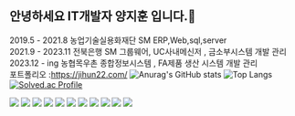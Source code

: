 ## 안녕하세요 IT개발자 양지훈 입니다.👋 <br>
2019.5 - 2021.8 농업기술실용화재단 SM  ERP,Web,sql,server <br>
2021.9 - 2023.11  전북은행 SM  그룹웨어, UC사내메신저 , 금소부시스템 개발 관리 <br>
2023.12 - ing  농협목우촌 종합정보시스템 , FA제품 생산 시스템 개발 관리 <br>
포트폴리오 :https://jihun22.com/
![Anurag's GitHub stats](https://github-readme-stats.vercel.app/api?username=Jihun22&show_icons=true&theme=transparent)
![Top Langs](https://github-readme-stats.vercel.app/api/top-langs/?username=Jihun22)
[![Solved.ac Profile](http://mazassumnida.wtf/api/v2/generate_badge?boj=ik5334)](https://solved.ac/ik5334/)



![](https://img.shields.io/badge/Python-3776AB?style=for-the-badge&logo=python&logoColor=white)
![](https://img.shields.io/badge/JavaScript-F7DF1E?style=for-the-badge&logo=JavaScript&logoColor=white)
![](https://img.shields.io/badge/Java-ED8B00?style=for-the-badge&logo=openjdk&logoColor=white)
![](https://img.shields.io/badge/jQuery-0769AD?style=for-the-badge&logo=jquery&logoColor=white)
 ![](https://img.shields.io/badge/Spring-6DB33F?style=for-the-badge&logo=spring&logoColor=white)
 ![](https://img.shields.io/badge/MySQL-00000F?style=for-the-badge&logo=mysql&logoColor=white)
 ![](https://img.shields.io/badge/Oracle-F80000?style=for-the-badge&logo=Oracle&logoColor=white)
 ![](https://img.shields.io/badge/mac%20os-000000?style=for-the-badge&logo=apple&logoColor=white)
 ![](https://img.shields.io/badge/Linux-FCC624?style=for-the-badge&logo=linux&logoColor=black)
 	![](https://img.shields.io/badge/Windows-0078D6?style=for-the-badge&logo=windows&logoColor=white)
  	![](https://img.shields.io/badge/Cent%20OS-262577?style=for-the-badge&logo=CentOS&logoColor=white)
<!--
**Jihun22/Jihun22** is a ✨ _special_ ✨ repository because its `README.md` (this file) appears on your GitHub profile.

Here are some ideas to get you started:

- 🔭 I’m currently working on ...
- 🌱 I’m currently learning ...
- 👯 I’m looking to collaborate on ...
- 🤔 I’m looking for help with ...
- 💬 Ask me about ...
- 📫 How to reach me: ...
- 😄 Pronouns: ...
- ⚡ Fun fact: ...
-->
